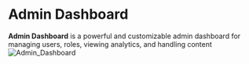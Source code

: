 # Admin Dashboard


**Admin Dashboard** is a powerful and customizable admin dashboard for managing users, roles, viewing analytics, and handling content 
![Admin_Dashboard](https://github.com/user-attachments/assets/07c1c3d9-bf1a-4022-959c-be7d28d80b6a)




